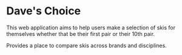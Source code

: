 # Dave's Choice

This web application aims to help users make a selection of skis for themselves whether that be their first pair or their 10th pair.

Provides a place to compare skis across brands and disciplines.
